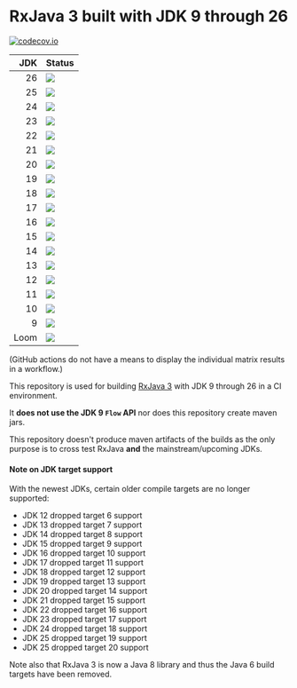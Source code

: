 # RxJava 3 built with JDK 9 through 26

[![codecov.io](http://codecov.io/github/akarnokd/RxJava3_BuildMatrix/coverage.svg?branch=master)](https://codecov.io/gh/akarnokd/RxJava3_BuildMatrix/branch/master)

|  JDK | Status                                                                                                                                                                                               |
|-----:|------------------------------------------------------------------------------------------------------------------------------------------------------------------------------------------------------|
|   26 | <a href='https://github.com/akarnokd/RxJava3_BuildMatrix/actions?query=workflow%3A%22Build_JDK26%22'><img src='https://github.com/akarnokd/RxJava3_BuildMatrix/workflows/Build_JDK26/badge.svg'></a> |
|   25 | <a href='https://github.com/akarnokd/RxJava3_BuildMatrix/actions?query=workflow%3A%22Build_JDK25%22'><img src='https://github.com/akarnokd/RxJava3_BuildMatrix/workflows/Build_JDK25/badge.svg'></a> |
|   24 | <a href='https://github.com/akarnokd/RxJava3_BuildMatrix/actions?query=workflow%3A%22Build_JDK24%22'><img src='https://github.com/akarnokd/RxJava3_BuildMatrix/workflows/Build_JDK24/badge.svg'></a> |
|   23 | <a href='https://github.com/akarnokd/RxJava3_BuildMatrix/actions?query=workflow%3A%22Build_JDK23%22'><img src='https://github.com/akarnokd/RxJava3_BuildMatrix/workflows/Build_JDK23/badge.svg'></a> |
|   22 | <a href='https://github.com/akarnokd/RxJava3_BuildMatrix/actions?query=workflow%3A%22Build_JDK22%22'><img src='https://github.com/akarnokd/RxJava3_BuildMatrix/workflows/Build_JDK22/badge.svg'></a> |
|   21 | <a href='https://github.com/akarnokd/RxJava3_BuildMatrix/actions?query=workflow%3A%22Build_JDK21%22'><img src='https://github.com/akarnokd/RxJava3_BuildMatrix/workflows/Build_JDK21/badge.svg'></a> |
|   20 | <a href='https://github.com/akarnokd/RxJava3_BuildMatrix/actions?query=workflow%3A%22Build_JDK20%22'><img src='https://github.com/akarnokd/RxJava3_BuildMatrix/workflows/Build_JDK20/badge.svg'></a> |
|   19 | <a href='https://github.com/akarnokd/RxJava3_BuildMatrix/actions?query=workflow%3A%22Build_JDK19%22'><img src='https://github.com/akarnokd/RxJava3_BuildMatrix/workflows/Build_JDK19/badge.svg'></a> |
|   18 | <a href='https://github.com/akarnokd/RxJava3_BuildMatrix/actions?query=workflow%3A%22Build_JDK18%22'><img src='https://github.com/akarnokd/RxJava3_BuildMatrix/workflows/Build_JDK18/badge.svg'></a> |
|   17 | <a href='https://github.com/akarnokd/RxJava3_BuildMatrix/actions?query=workflow%3A%22Build_JDK17%22'><img src='https://github.com/akarnokd/RxJava3_BuildMatrix/workflows/Build_JDK17/badge.svg'></a> |
|   16 | <a href='https://github.com/akarnokd/RxJava3_BuildMatrix/actions?query=workflow%3A%22Build_JDK16%22'><img src='https://github.com/akarnokd/RxJava3_BuildMatrix/workflows/Build_JDK16/badge.svg'></a> |
|   15 | <a href='https://github.com/akarnokd/RxJava3_BuildMatrix/actions?query=workflow%3A%22Build_JDK15%22'><img src='https://github.com/akarnokd/RxJava3_BuildMatrix/workflows/Build_JDK15/badge.svg'></a> |
|   14 | <a href='https://github.com/akarnokd/RxJava3_BuildMatrix/actions?query=workflow%3A%22Build_JDK14%22'><img src='https://github.com/akarnokd/RxJava3_BuildMatrix/workflows/Build_JDK14/badge.svg'></a> |
|   13 | <a href='https://github.com/akarnokd/RxJava3_BuildMatrix/actions?query=workflow%3A%22Build_JDK13%22'><img src='https://github.com/akarnokd/RxJava3_BuildMatrix/workflows/Build_JDK13/badge.svg'></a> |
|   12 | <a href='https://github.com/akarnokd/RxJava3_BuildMatrix/actions?query=workflow%3A%22Build_JDK12%22'><img src='https://github.com/akarnokd/RxJava3_BuildMatrix/workflows/Build_JDK12/badge.svg'></a> |
|   11 | <a href='https://github.com/akarnokd/RxJava3_BuildMatrix/actions?query=workflow%3A%22Build_JDK11%22'><img src='https://github.com/akarnokd/RxJava3_BuildMatrix/workflows/Build_JDK11/badge.svg'></a> |
|   10 | <a href='https://github.com/akarnokd/RxJava3_BuildMatrix/actions?query=workflow%3A%22Build_JDK10%22'><img src='https://github.com/akarnokd/RxJava3_BuildMatrix/workflows/Build_JDK10/badge.svg'></a> |
|    9 | <a href='https://github.com/akarnokd/RxJava3_BuildMatrix/actions?query=workflow%3A%22Build_JDK09%22'><img src='https://github.com/akarnokd/RxJava3_BuildMatrix/workflows/Build_JDK09/badge.svg'></a> |
| Loom | <a href='https://github.com/akarnokd/RxJava3_BuildMatrix/actions?query=workflow%3A%22Build_Loom%22'><img src='https://github.com/akarnokd/RxJava3_BuildMatrix/workflows/Build_Loom/badge.svg'></a>   |


(GitHub actions do not have a means to display the individual matrix results in a workflow.)

This repository is used for building [RxJava 3](https://github.com/ReactiveX/RxJava) with JDK 9 through 26 in a CI environment. 

It **does not use the JDK 9 `Flow` API** nor does this repository create maven jars.

This repository doesn't produce maven artifacts of the builds as the only purpose is to cross test RxJava **and** the mainstream/upcoming JDKs.

#### Note on JDK target support

With the newest JDKs, certain older compile targets are no longer supported:
- JDK 12 dropped target 6 support
- JDK 13 dropped target 7 support
- JDK 14 dropped target 8 support
- JDK 15 dropped target 9 support
- JDK 16 dropped target 10 support
- JDK 17 dropped target 11 support
- JDK 18 dropped target 12 support
- JDK 19 dropped target 13 support
- JDK 20 dropped target 14 support
- JDK 21 dropped target 15 support
- JDK 22 dropped target 16 support
- JDK 23 dropped target 17 support
- JDK 24 dropped target 18 support
- JDK 25 dropped target 19 support
- JDK 25 dropped target 20 support

Note also that RxJava 3 is now a Java 8 library and thus the Java 6 build targets have been removed.
